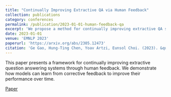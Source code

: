 ```yaml
---
title: "Continually Improving Extractive QA via Human Feedback"
collection: publications
category: conferences
permalink: /publication/2023-01-01-human-feedback-qa
excerpt: 'We propose a method for continually improving extractive QA systems using human feedback.'
date: 2023-01-01
venue: 'EMNLP 2023'
paperurl: 'https://arxiv.org/abs/2305.12473'
citation: 'Ge Gao, Hung-Ting Chen, Yoav Artzi, Eunsol Choi. (2023). &quot;Continually Improving Extractive QA via Human Feedback.&quot; <i>EMNLP 2023</i>.'
---
```


This paper presents a framework for continually improving extractive question answering systems through human feedback. We demonstrate how models can learn from corrective feedback to improve their performance over time.

[Paper](https://arxiv.org/abs/2305.12473) 